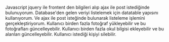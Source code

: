 Javascript jquery ile frontent den bilgileri alıp ajax ile post istediğinde bulunuyorum.
Database'den gelen veriyi listelemek için datatable yapısını kullanıyorum. Ve ajax ile post isteğinde bulunarak listeleme işlemini gerçekleştiriyorum.
Kullanıcı birden fazla fotoğraf yükleyebilir ve bu fotoğrafları güncelleyebilir.
Kullanıcı birden fazla okul bilgisi ekleyebilir ve bu alanları güncelleyebilir.
Kullanıcı istediği kişiyi silebilir.
